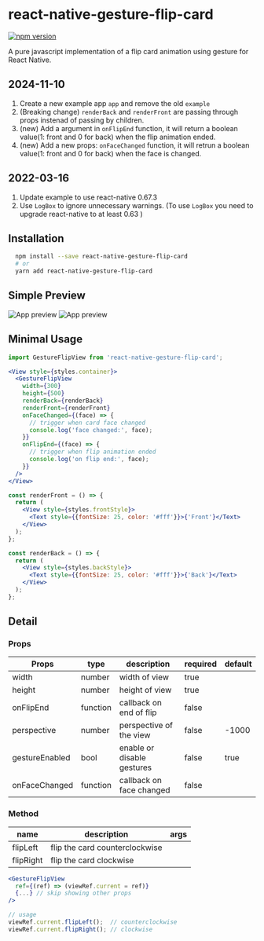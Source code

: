 # react-native-gesture-flip-card

[![npm version](https://badge.fury.io/js/react-native-gesture-flip-card.svg)](https://badge.fury.io/js/react-native-gesture-flip-card)

A pure javascript implementation of a flip card animation using gesture for React Native.

## 2024-11-10

1. Create a new example app `app` and remove the old `example`
2. (Breaking change) `renderBack` and `renderFront` are passing through props instenad of passing by children.
3. (new) Add a argument in `onFlipEnd` function, it will return a boolean value(1: front and 0 for back) when the flip animation ended.
4. (new) Add a new props: `onFaceChanged` function, it will retrun a boolean value(1: front and 0 for back) when the face is changed.

## 2022-03-16

1. Update example to use react-native 0.67.3
2. Use `LogBox` to ignore unnecessary warnings. (To use `LogBox` you need to upgrade react-native to at least 0.63 )

## Installation

``` bash
  npm install --save react-native-gesture-flip-card
  # or
  yarn add react-native-gesture-flip-card
```

## Simple Preview

![App preview](/screenshots/example_1.gif)
![App preview](/screenshots/example_2.gif)

## Minimal Usage

```javascript
import GestureFlipView from 'react-native-gesture-flip-card';
```

```jsx
<View style={styles.container}>
  <GestureFlipView
    width={300}
    height={500}
    renderBack={renderBack}
    renderFront={renderFront}
    onFaceChanged={(face) => {
      // trigger when card face changed
      console.log('face changed:', face);
    }}
    onFlipEnd={(face) => {
      // trigger when flip animation ended
      console.log('on flip end:', face);
    }}
  />
</View>

const renderFront = () => {
  return (
    <View style={styles.frontStyle}>
      <Text style={{fontSize: 25, color: '#fff'}}>{'Front'}</Text>
    </View>
  );
};

const renderBack = () => {
  return (
    <View style={styles.backStyle}>
      <Text style={{fontSize: 25, color: '#fff'}}>{'Back'}</Text>
    </View>
  );
};
```

## Detail

### Props

| Props               | type          | description                     | required      | default       |
| --------------------| ------------- | --------------------------------| ------------- | ------------- |
| width               | number        | width of view                   |  true         |               |
| height              | number        | height of view                  |  true         |               |
| onFlipEnd           | function      | callback on end of flip         |  false        |               |
| perspective         | number        | perspective of the view         |  false        | -1000         |
| gestureEnabled      | bool          | enable or disable gestures      |  false        | true          |
| onFaceChanged       | function      | callback on face changed        |  false        |               |

### Method

| name                | description                     | args                   |
| --------------------| --------------------------------| ---------------------  |
| flipLeft            | flip the card counterclockwise  |                        |
| flipRight           | flip the card clockwise         |                        |

```jsx
<GestureFlipView
  ref={(ref) => (viewRef.current = ref)}
  {...} // skip showing other props
/>

// usage
viewRef.current.flipLeft();  // counterclockwise
viewRef.current.flipRight(); // clockwise
```
